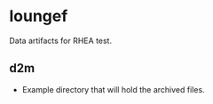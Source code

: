 # loungef

Data artifacts for RHEA test.

d2m
---------------------
* Example directory that will hold the archived files.

